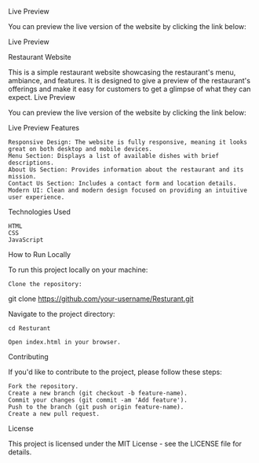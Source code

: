 Live Preview

You can preview the live version of the website by clicking the link below:

Live Preview

Restaurant Website

This is a simple restaurant website showcasing the restaurant's menu, ambiance, and features. It is designed to give a preview of the restaurant's offerings and make it easy for customers to get a glimpse of what they can expect.
Live Preview

You can preview the live version of the website by clicking the link below:

Live Preview
Features

    Responsive Design: The website is fully responsive, meaning it looks great on both desktop and mobile devices.
    Menu Section: Displays a list of available dishes with brief descriptions.
    About Us Section: Provides information about the restaurant and its mission.
    Contact Us Section: Includes a contact form and location details.
    Modern UI: Clean and modern design focused on providing an intuitive user experience.

Technologies Used

    HTML
    CSS
    JavaScript

How to Run Locally

To run this project locally on your machine:

    Clone the repository:

git clone https://github.com/your-username/Resturant.git

Navigate to the project directory:

    cd Resturant

    Open index.html in your browser.

Contributing

If you'd like to contribute to the project, please follow these steps:

    Fork the repository.
    Create a new branch (git checkout -b feature-name).
    Commit your changes (git commit -am 'Add feature').
    Push to the branch (git push origin feature-name).
    Create a new pull request.

License

This project is licensed under the MIT License - see the LICENSE file for details.
